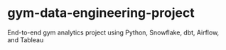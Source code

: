 # gym-data-engineering-project
End-to-end gym analytics project using Python, Snowflake, dbt, Airflow, and Tableau
